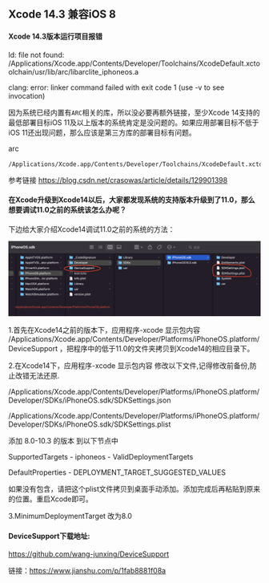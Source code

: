 

## Xcode 14.3 兼容iOS 8

#### Xcode 14.3版本运行项目报错

ld: file not found: /Applications/Xcode.app/Contents/Developer/Toolchains/XcodeDefault.xctoolchain/usr/lib/arc/libarclite_iphoneos.a

clang: error: linker command failed with exit code 1 (use -v to see invocation)

因为系统已经内置有`ARC`相关的库，所以没必要再额外链接，至少Xcode 14支持的最低部署目标iOS 11及以上版本的系统肯定是没问题的。如果应用部署目标不低于iOS 11还出现问题，那么应该是第三方库的部署目标有问题。

arc

```
/Applications/Xcode.app/Contents/Developer/Toolchains/XcodeDefault.xctoolchain/usr/lib/arc/
```

参考链接 https://blog.csdn.net/crasowas/article/details/129901398



#### 在Xcode升级到Xcode14以后，大家都发现系统的支持版本升级到了11.0，那么想要调试11.0之前的系统该怎么办呢？

下边给大家介绍Xcode14调试11.0之前的系统的方法：

![截屏2022-09-15 09.55.56](https://github.com/wang-junxing/DeviceSupport/blob/master/document/%E6%88%AA%E5%B1%8F2022-09-15%2009.55.56.png?raw=true)

1.首先在Xcode14之前的版本下，应用程序-xcode 显示包内容 /Applications/Xcode.app/Contents/Developer/Platforms/iPhoneOS.platform/DeviceSupport ，把程序中的低于11.0的文件夹拷贝到Xcode14的相应目录下。



2.在Xcode14下，应用程序-xcode 显示包内容 修改以下文件,记得修改前备份,防止改错无法还原.

/Applications/Xcode.app/Contents/Developer/Platforms/iPhoneOS.platform/Developer/SDKs/iPhoneOS.sdk/SDKSettings.json

/Applications/Xcode.app/Contents/Developer/Platforms/iPhoneOS.platform/Developer/SDKs/iPhoneOS.sdk/SDKSettings.plist

添加 8.0-10.3 的版本 到以下节点中

SupportedTargets - iphoneos - ValidDeploymentTargets

DefaultProperties - DEPLOYMENT_TARGET_SUGGESTED_VALUES

如果没有包含，请把这个plist文件拷贝到桌面手动添加。添加完成后再粘贴到原来的位置。重启Xcode即可。

3.MinimumDeploymentTarget 改为8.0



#### DeviceSupport下载地址:

https://github.com/wang-junxing/DeviceSupport




链接：https://www.jianshu.com/p/1fab8881f08a